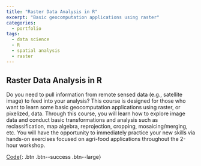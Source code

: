 ```yaml
---
title: "Raster Data Analysis in R"
excerpt: "Basic geocomputation applications using raster"
categories:
  - portfolio
tags:
  - data science
  - R
  - spatial analysis
  - raster
---
```

## Raster Data Analysis in R 
Do you need to pull information from remote sensed data (e.g., satellite image) to feed into your analysis? This course is designed for those who want to learn some basic geocomputation applications using raster, or pixelized, data. Through this course, you will learn how to explore image data and conduct basic transformations and analysis such as reclassification, map algebra, reprojection, cropping, mosaicing/merging, etc. You will have the opportunity to immediately practice your new skills via hands-on exercises focused on agri-food applications throughout the 2-hour workshop.

[Code](https://github.com/chaix026/R-Spatial-Analysis-Raster){: .btn .btn--success .btn--large}

